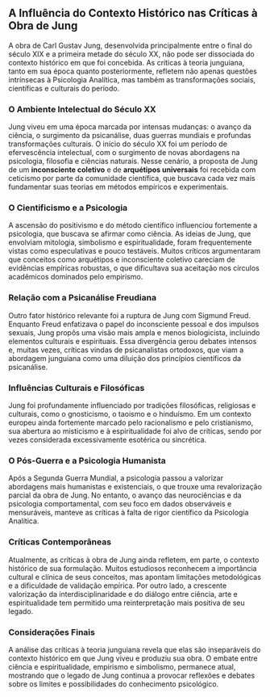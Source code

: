 
## A Influência do Contexto Histórico nas Críticas à Obra de Jung

A obra de Carl Gustav Jung, desenvolvida principalmente entre o final do século XIX e a primeira metade do século XX, não pode ser dissociada do contexto histórico em que foi concebida. As críticas à teoria junguiana, tanto em sua época quanto posteriormente, refletem não apenas questões intrínsecas à Psicologia Analítica, mas também as transformações sociais, científicas e culturais do período.

### O Ambiente Intelectual do Século XX

Jung viveu em uma época marcada por intensas mudanças: o avanço da ciência, o surgimento da psicanálise, duas guerras mundiais e profundas transformações culturais. O início do século XX foi um período de efervescência intelectual, com o surgimento de novas abordagens na psicologia, filosofia e ciências naturais. Nesse cenário, a proposta de Jung de um **inconsciente coletivo** e de **arquétipos universais** foi recebida com ceticismo por parte da comunidade científica, que buscava cada vez mais fundamentar suas teorias em métodos empíricos e experimentais.

### O Cientificismo e a Psicologia

A ascensão do positivismo e do método científico influenciou fortemente a psicologia, que buscava se afirmar como ciência. As ideias de Jung, que envolviam mitologia, simbolismo e espiritualidade, foram frequentemente vistas como especulativas e pouco testáveis. Muitos críticos argumentaram que conceitos como arquétipos e inconsciente coletivo careciam de evidências empíricas robustas, o que dificultava sua aceitação nos círculos acadêmicos dominados pelo empirismo.

### Relação com a Psicanálise Freudiana

Outro fator histórico relevante foi a ruptura de Jung com Sigmund Freud. Enquanto Freud enfatizava o papel do inconsciente pessoal e dos impulsos sexuais, Jung propôs uma visão mais ampla e menos biologicista, incluindo elementos culturais e espirituais. Essa divergência gerou debates intensos e, muitas vezes, críticas vindas de psicanalistas ortodoxos, que viam a abordagem junguiana como uma diluição dos princípios científicos da psicanálise.

### Influências Culturais e Filosóficas

Jung foi profundamente influenciado por tradições filosóficas, religiosas e culturais, como o gnosticismo, o taoismo e o hinduísmo. Em um contexto europeu ainda fortemente marcado pelo racionalismo e pelo cristianismo, sua abertura ao misticismo e à espiritualidade foi alvo de críticas, sendo por vezes considerada excessivamente esotérica ou sincrética.

### O Pós-Guerra e a Psicologia Humanista

Após a Segunda Guerra Mundial, a psicologia passou a valorizar abordagens mais humanistas e existenciais, o que trouxe uma revalorização parcial da obra de Jung. No entanto, o avanço das neurociências e da psicologia comportamental, com seu foco em dados observáveis e mensuráveis, manteve as críticas à falta de rigor científico da Psicologia Analítica.

### Críticas Contemporâneas

Atualmente, as críticas à obra de Jung ainda refletem, em parte, o contexto histórico de sua formulação. Muitos estudiosos reconhecem a importância cultural e clínica de seus conceitos, mas apontam limitações metodológicas e a dificuldade de validação empírica. Por outro lado, a crescente valorização da interdisciplinaridade e do diálogo entre ciência, arte e espiritualidade tem permitido uma reinterpretação mais positiva de seu legado.

### Considerações Finais

A análise das críticas à teoria junguiana revela que elas são inseparáveis do contexto histórico em que Jung viveu e produziu sua obra. O embate entre ciência e espiritualidade, empirismo e simbolismo, permanece atual, mostrando que o legado de Jung continua a provocar reflexões e debates sobre os limites e possibilidades do conhecimento psicológico.
```
